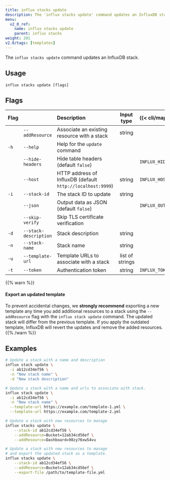 ```yaml
---
title: influx stacks update
description: The 'influx stacks update' command updates an InfluxDB stack.
menu:
  v2_0_ref:
    name: influx stacks update
    parent: influx stacks
weight: 201
v2.0/tags: [templates]
---
```


The `influx stacks update` command updates an InfluxDB stack.

## Usage
```
influx stacks update [flags]
```

## Flags
| Flag |                       | Description                                                | Input type      | {{< cli/mapped >}}    |
|:---- |:---                   |:-----------                                                |:----------:     |:------------------    |
|      | `--addResource`       | Associate an existing resource with a stack                | string          |                       |
| `-h` | `--help`              | Help for the `update` command                              |                 |                       |
|      | `--hide-headers`      | Hide table headers (default `false`)                       |                 | `INFLUX_HIDE_HEADERS` |
|      | `--host`              | HTTP address of InfluxDB (default `http://localhost:9999`) | string          | `INFLUX_HOST`         |
| `-i` | `--stack-id`          | The stack ID to update                                     | string          |                       |
|      | `--json`              | Output data as JSON (default `false`)                      |                 | `INFLUX_OUTPUT_JSON`  |
|      | `--skip-verify`       | Skip TLS certificate verification                          |                 |                       |
| `-d` | `--stack-description` | Stack description                                          | string          |                       |
| `-n` | `--stack-name`        | Stack name                                                 | string          |                       |
| `-u` | `--template-url`      | Template URLs to associate with a stack                    | list of strings |                       |
| `-t` | `--token`             | Authentication token                                       | string          | `INFLUX_TOKEN`        |

{{% warn %}}
#### Export an updated template
To prevent accidental changes, we **strongly recommend** exporting a new template
any time you add additional resources to a stack using the `--addResource` flag
with the `influx stack update` command.
The updated stack will differ from the previous template.
If you apply the outdated template, InfluxDB will revert the updates and remove
the added resources.
{{% /warn %}}

## Examples
```sh
# Update a stack with a name and description
influx stack update \
  -i ab12cd34ef56 \
  -n "New stack name" \
  -d "New stack description"

# Update a stack with a name and urls to associate with stack.
influx stack update \
  -i ab12cd34ef56 \
  -n "New stack name" \
  --template-url https://example.com/template-1.yml \
  --template-url https://example.com/template-2.yml

# Update a stack with new resources to manage
influx stacks update \
	--stack-id ab12cd34ef56 \
	--addResource=Bucket=12ab34cd56ef \
	--addResource=Dashboard=98zy76xw54vu

# Update a stack with new resources to manage
# and export the updated stack as a template.
influx stacks update \
	--stack-id ab12cd34ef56 \
	--addResource=Bucket=12ab34cd56ef \
	--export-file /path/to/template-file.yml
```
